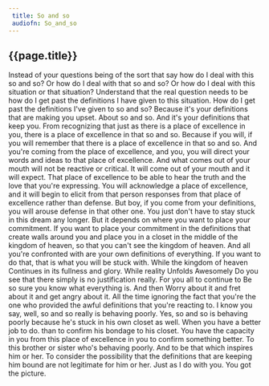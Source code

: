 ```yaml
---
 title: So and so
 audiofn: So_and_so
---
```


## {{page.title}}

Instead of your questions being of the sort that say how do I deal with
this so and so? Or how do I deal with that so and so? Or how do I deal
with this situation or that situation? Understand that the real question
needs to be how do I get past the definitions I have given to this
situation. How do I get past the definitions I've given to so and so?
Because it's your definitions that are making you upset. About so and
so. And it's your definitions that keep you. From recognizing that just
as there is a place of excellence in you, there is a place of excellence
in that so and so. Because if you will, if you will remember that there
is a place of excellence in that so and so. And you're coming from the
place of excellence, and you, you will direct your words and ideas to
that place of excellence. And what comes out of your mouth will not be
reactive or critical. It will come out of your mouth and it will expect.
That place of excellence to be able to hear the truth and the love that
you're expressing. You will acknowledge a place of excellence, and it
will begin to elicit from that person responses from that place of
excellence rather than defense. But boy, if you come from your
definitions, you will arouse defense in that other one. You just don't
have to stay stuck in this dream any longer. But it depends on where you
want to place your commitment. If you want to place your commitment in
the definitions that create walls around you and place you in a closet
in the middle of the kingdom of heaven, so that you can't see the
kingdom of heaven. And all you're confronted with are your own
definitions of everything. If you want to do that, that is what you will
be stuck with. While the kingdom of heaven Continues in its fullness and
glory. While reality Unfolds Awesomely Do you see that there simply is
no justification really. For you all to continue to Be so sure you know
what everything is. And then Worry about it and fret about it and get
angry about it. All the time ignoring the fact that you're the one who
provided the awful definitions that you're reacting to. I know you say,
well, so and so really is behaving poorly. Yes, so and so is behaving
poorly because he's stuck in his own closet as well. When you have a
better job to do. than to confirm his bondage to his closet. You have
the capacity in you from this place of excellence in you to confirm
something better. To this brother or sister who's behaving poorly. And
to be that which inspires him or her. To consider the possibility that
the definitions that are keeping him bound are not legitimate for him or
her. Just as I do with you. You got the picture.


